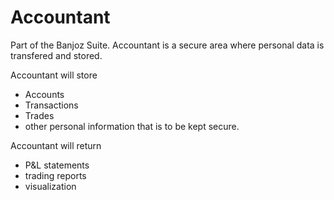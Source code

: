 # Accountant
Part of the Banjoz Suite. Accountant is a secure area where personal data is transfered and stored. 

Accountant will store
- Accounts
- Transactions
- Trades
- other personal information that is to be kept secure.

Accountant will return
- P&L statements 
- trading reports
- visualization

